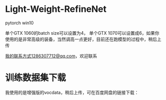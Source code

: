 # Light-Weight-RefineNet
pytorch win10

单个GTX 1060的batch size可以设置为4， 单个GTX 1070可以设置成6，如果你使用的是非常高级的装备，当然调高一点更好，目前还在跑模型的过程中，稍后上传

我的联系方式1286307712@qq.com，欢迎联系

# 训练数据集下载
我使用的是增强版的vocdata，稍后上传，可在百度网盘的链接下载：
